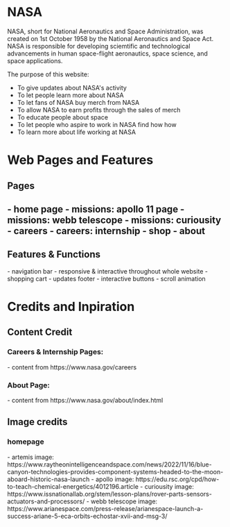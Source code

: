 <h1>NASA</h1>
NASA, short for National Aeronautics and Space Administration, was created on 1st October 1958 by the National Aeronautics and Space Act. NASA is responsible for developing sciemtific and technological advancements in human space-flight aeronautics, space science, and space applications. 

The purpose of this website:
- To give updates about NASA's activity
- To let people learn more about NASA
- To let fans of NASA buy merch from NASA
- To allow NASA to earn profits through the sales of merch
- To educate people about space
- To let people who aspire to work in NASA find how how
- To learn more about life working at NASA

<h1>Web Pages and Features</h1>
<h2>Pages<h2>
- home page
- missions: apollo 11 page
- missions: webb telescope
- missions: curiousity
- careers
- careers: internship
- shop
- about
<h2>Features & Functions</h2>
- navigation bar
- responsive & interactive throughout whole website
- shopping cart
- updates footer
- interactive buttons 
- scroll animation
  
<h1>Credits and Inpiration</h1>
<h2>Content Credit</h2>
<h3> Careers & Internship Pages:</h3>
- content from https://www.nasa.gov/careers
  <h3>About Page:</h3>
- content from https://www.nasa.gov/about/index.html
<h2>Image credits</h2>
  <h3>homepage</h3>
- artemis image: https://www.raytheonintelligenceandspace.com/news/2022/11/16/blue-canyon-technologies-provides-component-systems-headed-to-the-moon-aboard-historic-nasa-launch
- apollo image: https://edu.rsc.org/cpd/how-to-teach-chemical-energetics/4012196.article
- curiousity image: https://www.issnationallab.org/stem/lesson-plans/rover-parts-sensors-actuators-and-processors/ 
- webb telescope image: https://www.arianespace.com/press-release/arianespace-launch-a-success-ariane-5-eca-orbits-echostar-xvii-and-msg-3/
  
  
  
  
  
  
